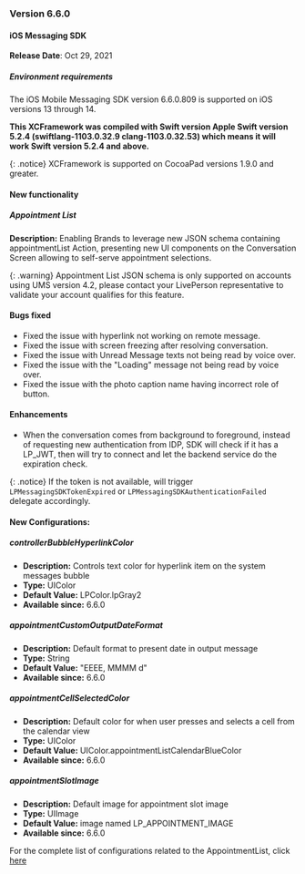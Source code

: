 ### Version 6.6.0
#### iOS Messaging SDK

**Release Date**: Oct 29, 2021

##### Environment requirements

The iOS Mobile Messaging SDK version 6.6.0.809 is supported on iOS versions 13 through 14.

**This XCFramework was compiled with Swift version Apple Swift version 5.2.4 (swiftlang-1103.0.32.9 clang-1103.0.32.53) which means it will work Swift version 5.2.4 and above.**

{: .notice}
XCFramework is supported on CocoaPad versions 1.9.0 and greater.

#### New functionality

##### Appointment List

**Description:**
Enabling Brands to leverage new JSON schema containing appointmentList Action, presenting new UI components on the Conversation Screen allowing to self-serve appointment selections.

{: .warning}
Appointment List JSON schema is only supported on accounts using UMS version 4.2, please contact your LivePerson representative to validate your account qualifies for this feature.

#### Bugs fixed

- Fixed the issue with hyperlink not working on remote message.
- Fixed the issue with screen freezing after resolving conversation.
- Fixed the issue with Unread Message texts not being read by voice over.
- Fixed the issue with the "Loading" message not being read by voice over.
- Fixed the issue with the photo caption name having incorrect role of button.

#### Enhancements

- When the conversation comes from background to foreground, instead of requesting new authentication from IDP, SDK will check if it has a LP_JWT, then will try to connect and let the backend service do the expiration check.

{: .notice}
If the token is not available, will trigger `LPMessagingSDKTokenExpired` or `LPMessagingSDKAuthenticationFailed` delegate accordingly.

#### New Configurations:

##### controllerBubbleHyperlinkColor
- **Description:** Controls text color for hyperlink item on the system messages bubble
- **Type:** UIColor
- **Default Value:** LPColor.lpGray2
- **Available since:** 6.6.0

##### appointmentCustomOutputDateFormat
- **Description:** Default format to present date in output message
- **Type:** String
- **Default Value:** "EEEE, MMMM d"
- **Available since:** 6.6.0

##### appointmentCellSelectedColor
- **Description:** Default color for when user presses and selects a cell from the calendar view
- **Type:** UIColor
- **Default Value:** UIColor.appointmentListCalendarBlueColor
- **Available since:** 6.6.0

##### appointmentSlotImage
- **Description:** Default image for appointment slot image
- **Type:** UIImage
- **Default Value:** image named LP_APPOINTMENT_IMAGE
- **Available since:** 6.6.0

For the complete list of configurations related to the AppointmentList, click [here](mobile-app-messaging-sdk-for-ios-sdk-attributes-branding-and-configurations.html#appointment-list)